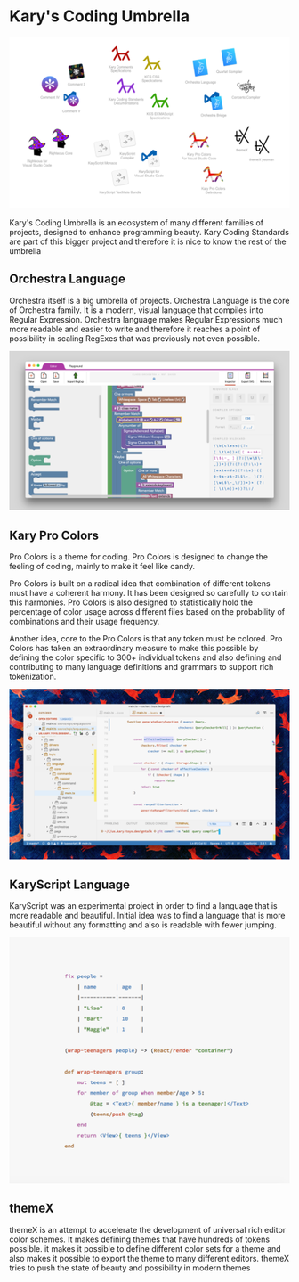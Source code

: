 # Kary's Coding Umbrella

![The Kary&apos;s Coding Umbrella](.gitbook/assets/the-karys-coding-umbrella.png)

Kary's Coding Umbrella is an ecosystem of many different families of projects, designed to enhance programming beauty. Kary Coding Standards are part of this bigger project and therefore it is nice to know the rest of the umbrella



## Orchestra Language

Orchestra itself is a big umbrella of projects. Orchestra Language is the core of Orchestra family. It is a modern, visual language that compiles into Regular Expression. Orchestra language makes Regular Expressions much more readable and easier to write and therefore it reaches a point of possibility in scaling RegExes that was previously not even possible.  

![Orchestra Studio - Orchestra&apos;s IDE](.gitbook/assets/29429035-743f7674-83a4-11e7-890e-ca54519a792d.png)

## Kary Pro Colors

Pro Colors is a theme for coding. Pro Colors is designed to change the feeling of coding, mainly to make it feel like candy.

Pro Colors is built on a radical idea that combination of different tokens must have a coherent harmony. It has been designed so carefully to contain this harmonies. Pro Colors is also designed to statistically hold the percentage of color usage across different files based on the probability of combinations and their usage frequency. 

Another idea, core to the Pro Colors is that any token must be colored. Pro Colors has taken an extraordinary measure to make this possible by defining the color specific to 300+ individual tokens and also defining and contributing to many language definitions and grammars to support rich tokenization.

![Kary Pro Colors for Visual Studio Code &#x2014; The Light Theme](.gitbook/assets/39585670-942a19bc-4f0a-11e8-9bba-f1ae1471ef5c.png)

## KaryScript Language

KaryScript was an experimental project in order to find a language that is more readable and beautiful. Initial idea was to find a language that is more beautiful without any formatting and also is readable with fewer jumping.

![KaryScript Prototype 1](.gitbook/assets/screen-shot-2017-05-16-at-1.39.13-am.png)

## themeX

themeX is an attempt to accelerate the development of universal rich editor color schemes. It makes defining themes that have hundreds of tokens possible. it makes it possible to define different color sets for a theme and also makes it possible to export the theme to many different editors. themeX tries to push the state of beauty and possibility in modern themes 

